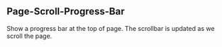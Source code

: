 ## Page-Scroll-Progress-Bar
Show a progress bar at the top of page. The scrollbar is updated as we scroll the page.
